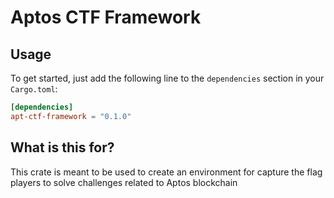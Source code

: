 # Aptos CTF Framework

## Usage

To get started, just add the following line to the `dependencies` section in your `Cargo.toml`:
```toml
[dependencies]
apt-ctf-framework = "0.1.0"
```

## What is this for?

This crate is meant to be used to create an environment for capture the flag players to solve challenges related to Aptos blockchain

